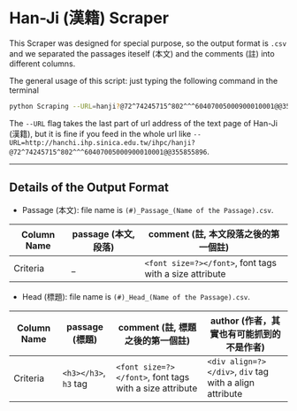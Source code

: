 # Han-Ji (漢籍) Scraper
This Scraper was designed for special purpose, so the output format is `.csv`
and we separated the passages iteself (本文) and the comments (註) into different columns.

The general usage of this script: just typing the following command in the terminal
```bash
python Scraping --URL=hanji?@72^74245715^802^^^60407005000900010001@@355855896
```
The `--URL` flag takes the last part of url address of the text page of Han-Ji (漢籍), 
but it is fine if you feed in the whole url like `--URL=http://hanchi.ihp.sinica.edu.tw/ihpc/hanji?@72^74245715^802^^^60407005000900010001@@355855896`.

----
## Details of the Output Format
- Passage (本文): file name is `(#)_Passage_(Name of the Passage).csv`.

| Column Name | passage (本文, 段落) | comment (註, 本文段落之後的第一個註) |
| ---- | ----    | ----    |
| Criteria    | _ | `<font size=?></font>`, font tags with a size attribute |

- Head (標題): file name is `(#)_Head_(Name of the Passage).csv`.

| Column Name | passage (標題) | comment (註, 標題之後的第一個註) | author (作者，其實也有可能抓到的不是作者) |
| ---- | ----    | ----    | ---- |
| Criteria    | `<h3></h3>`, `h3` tag | `<font size=?></font>`, font tags with a size attribute | `<div align=?></div>`, `div` tag with a align attribute |

